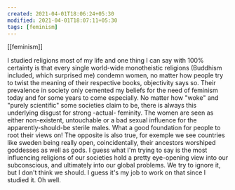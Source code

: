 ```yaml
---
created: 2021-04-01T18:06:24+05:30
modified: 2021-04-01T18:07:11+05:30
tags: [feminism]
---
```

[[feminism]]

 I studied religions most of my life and one thing I can say with 100% certainty is that every single world-wide monotheistic religions (Buddhism included, which surprised me) condemn women, no matter how people try to twist the meaning of their respective books, objectivity says so. Their prevalence in society only cemented my beliefs for the need of feminism today and for some years to come especially. No matter how "woke" and "purely scientific" some societies claim to be, there is always this underlying disgust for strong -actual- feminity. The women are seen as either non-existent, untouchable or a bad sexual influence for the apparently-should-be sterile males. What a good foundation for people to root their views on!
The opposite is also true, for exemple we see countries like sweden being really open, coincidentally, their ancestors worshiped goddesses as well as gods.
I guess what I'm trying to say is the most influencing religions of our societies hold a pretty eye-opening view into our subconscious, and ultimately into our global problems. We try to ignore it, but I don't think we should. I guess it's my job to work on that since I studied it. Oh well. 
